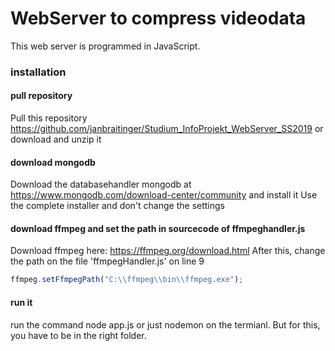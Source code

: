 # WebServer to compress videodata
This web server is programmed in JavaScript. 
### installation
#### pull repository
Pull this repository https://github.com/janbraitinger/Studium_InfoProjekt_WebServer_SS2019 or download and unzip it
#### download mongodb
Download the databasehandler mongodb at https://www.mongodb.com/download-center/community and install it
Use the complete installer and don't change the settings
#### download ffmpeg and set the path in sourcecode of ffmpeghandler.js
Download ffmpeg here: https://ffmpeg.org/download.html 
After this, change the path on the file 'ffmpegHandler.js' on line 9
```javascript
ffmpeg.setFfmpegPath("C:\\ffmpeg\\bin\\ffmpeg.exe");
```
#### run it
run the command node app.js or just nodemon on the termianl. 
But for this, you have to be in the right folder.



